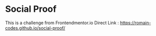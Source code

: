 # Social Proof

This is a challenge from Frontendmentor.io 
Direct Link : https://romain-codes.github.io/social-proof/
